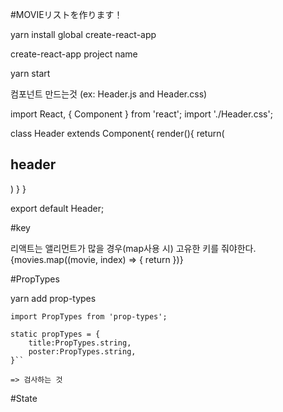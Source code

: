 #MOVIEリストを作ります！

yarn install global create-react-app

create-react-app project name

yarn start

컴포넌트 만드는것 (ex: Header.js and Header.css)

import React, { Component } from 'react';
import './Header.css';

class Header extends Component{
    render(){
        return(
            <h2>header</h2>
        )
    }
}

export default Header;


#key

리액트는 앨리먼트가 많을 경우(map사용 시) 고유한 키를 줘야한다.
          {movies.map((movie, index) => {
              return <Movie title={movie.title} poster={movie.poster} key={index}/>
          })}
          
          
          
#PropTypes

yarn add prop-types

    import PropTypes from 'prop-types';

    static propTypes = {
        title:PropTypes.string,
        poster:PropTypes.string,
    }``
    
    => 검사하는 것
    
    
#State
